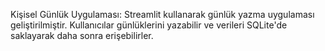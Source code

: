 Kişisel Günlük Uygulaması: Streamlit kullanarak günlük yazma uygulaması geliştirilmiştir. Kullanıcılar günlüklerini yazabilir ve verileri SQLite'de saklayarak daha sonra erişebilirler.
